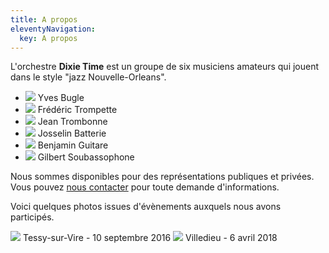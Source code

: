 ```yaml
---
title: A propos
eleventyNavigation:
  key: A propos
---
```


L'orchestre **Dixie Time** est un groupe de six musiciens amateurs qui jouent dans le style "jazz Nouvelle-Orleans".

- ![](/assets/images/tete-yves-151x160.jpg) Yves Bugle
- ![](/assets/images/tete-frederic-150x150.jpg) Frédéric Trompette
- ![](/assets/images/tete-jean-150x150.jpg) Jean Trombonne
- ![](/assets/images/tete-josselin-150x150.png) Josselin Batterie
- ![](/assets/images/tete-benjamin-146x150.png) Benjamin Guitare
- ![](/assets/images/tete-gilbert-150x150.jpg) Gilbert Soubassophone

Nous sommes disponibles pour des représentations publiques et privées. Vous pouvez [nous contacter](/nous-contacter/) pour toute demande d'informations.

Voici quelques photos issues d'évènements auxquels nous avons participés.

![](/assets/images/tessy-sur-vire.jpg) Tessy-sur-Vire - 10 septembre 2016
![](/assets/images/villedieu.jpg) Villedieu - 6 avril 2018
